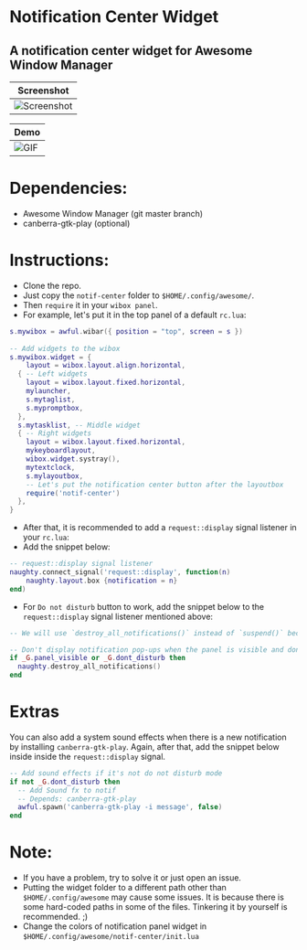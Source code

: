# Notification Center Widget

## A notification center widget for Awesome Window Manager  

| Screenshot|
| --- |
| ![Screenshot](https://github.com/ilovecookieee/awesome-glorious-widgets/blob/master/screenshots/notif-center.png) |

| Demo |
| --- |
| ![GIF](https://github.com/ilovecookieee/awesome-glorious-widgets/blob/master/screenshots/notif-center.gif) |


# Dependencies:
+ Awesome Window Manager (git master branch)
+ canberra-gtk-play (optional)

# Instructions:  
+ Clone the repo.
+ Just copy the `notif-center` folder to `$HOME/.config/awesome/`. 
+ Then `require` it in your `wibox panel`.  
+ For example, let's put it in the top panel of a default `rc.lua`:

```lua
s.mywibox = awful.wibar({ position = "top", screen = s })
	
-- Add widgets to the wibox
s.mywibox.widget = {
	layout = wibox.layout.align.horizontal,
  { -- Left widgets
  	layout = wibox.layout.fixed.horizontal,
    mylauncher,
    s.mytaglist,
    s.mypromptbox,
  },
  s.mytasklist, -- Middle widget
  { -- Right widgets
  	layout = wibox.layout.fixed.horizontal,
  	mykeyboardlayout,
  	wibox.widget.systray(),
  	mytextclock,
  	s.mylayoutbox,
  	-- Let's put the notification center button after the layoutbox
  	require('notif-center')
  },
}
```
+ After that, it is recommended to add a `request::display` signal listener in your `rc.lua`:
+ Add the snippet below:

```lua
-- request::display signal listener
naughty.connect_signal('request::display', function(n)
    naughty.layout.box {notification = n}
end)
```

+ For `Do not disturb` button to work, add the snippet below to the `request::display` signal listener mentioned above:

```lua
-- We will use `destroy_all_notifications()` instead of `suspend()` because suspending naughty will also suspend the notification-center. It's a hackish way to hide the pop-ups, but hey, it's working.

-- Don't display notification pop-ups when the panel is visible and dont disturb mode is enabled.
if _G.panel_visible or _G.dont_disturb then
  naughty.destroy_all_notifications()
end
```

# Extras
You can also add a system sound effects when there is a new notification by installing `canberra-gtk-play`. Again, after that, add the snippet below inside inside the `request::display` signal.

```lua
-- Add sound effects if it's not do not disturb mode
if not _G.dont_disturb then
  -- Add Sound fx to notif
  -- Depends: canberra-gtk-play
  awful.spawn('canberra-gtk-play -i message', false)
end
```

# Note:  
+ If you have a problem, try to solve it or just open an issue.
+ Putting the widget folder to a different path other than `$HOME/.config/awesome` may cause some issues. It is because there is some hard-coded paths in some of the files. Tinkering it by yourself is recommended. ;)
+ Change the colors of notification panel widget in `$HOME/.config/awesome/notif-center/init.lua`
